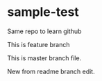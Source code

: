 # sample-test
Same repo to learn github


This is feature branch

This is master branch file.

New from readme branch edit.

